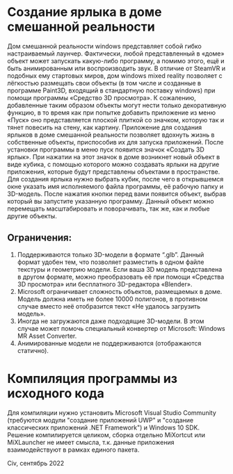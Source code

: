 # Создание ярлыка в доме смешанной реальности

Дом смешанной реальности windows представляет собой гибко настраиваемый лаунчер. Фактически, любой представленный в «доме» объект может запускать какую-либо программу, а помимо этого, ещё и быть анимированным или воспроизводить звук. В отличие от SteamVR и подобных ему стартовых миров, дом windows mixed reality позволяет с лёгкостью размещать свои объекты (в том числе и созданные в программе Paint3D, входящий в стандартную поставку windows) при помощи программы «Средство 3D просмотра». К сожалению, добавленные таким образом объекты могут нести только декоративную функцию, в то время как при попытке добавить приложение из меню «Пуск» оно представляется плоской плиткой со значком, которую так и тянет повесить на стену, как картину.
Приложение для создания ярлыков в доме смешанной реальности позволяет вдохнуть жизнь в собственные объекты, приспособив их для запуска приложений. После установки программы в меню пуск появится значок «Создать 3D ярлык». При нажатии на этот значок в доме возникнет новый объект в виде кубика, с помощью которого можно создавать ярлыки на другие приложения, которые будут представлены объектами в пространстве.
Для создания ярлыка нужно выбрать кубик, после чего в открывшемся окне указать имя исполняемого файла программы, её рабочую папку и 3D-модель. После нажатия кнопки перед вами появится объект, выбрав который вы запустите указанную программу. Данный объект можно перемещать масштабировать и поворачивать, так же, как и любые другие объекты.

## Ограничения:
1.	Поддерживаются только 3D-модели в формате “.glb”. Данный формат удобен тем, что позволяет разместить в одном файле текстуры и геометрию модели. Если ваша 3D модель представлена в другом формате, можно преобразовать её при помощи «Средства 3D просмотра» или бесплатного 3D-редактора «Blender».
2.	Microsoft ограничивает сложность объектов, размещаемых в доме. Модель должна иметь не более 10000 полигонов, в противном случае вместо неё отобразится текст «Не удалось загрузить модель».
3.	Иногда не загружаются даже подходящие 3D-модели. В этом случае может помочь специальный конвертер от Microsoft: Windows MR Asset Converter.
4.	Анимированные модели не поддерживаются (отображаются статично).

# Компиляция программы из исходного кода
Для компиляции нужно установить Microsoft Visual Studio Community (требуются модули "создание приложений UWP" и "создание классических приложений .NET Framework") и Windows 10 SDK. Решение компилируется целиком, сборка отдельно MiXortcut или MiXLauncher не имеет смысла, т.к. данные приложения взаимодействуют в рамках единого пакета.

Civ, сентябрь 2022

